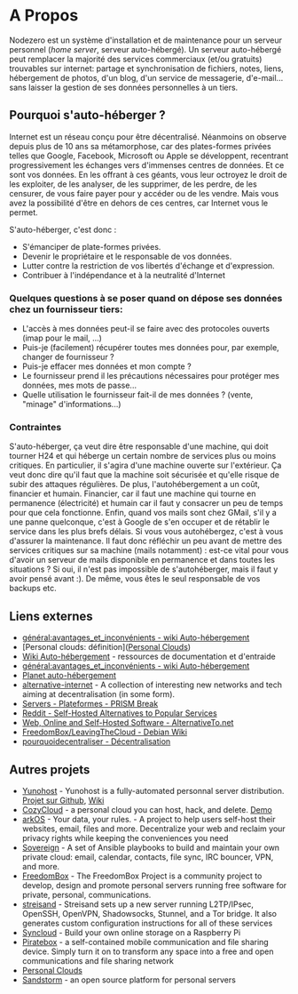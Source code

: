 # A Propos
Nodezero est un système d'installation et de maintenance pour un serveur personnel (_home server_, serveur auto-hébergé). Un serveur auto-hébergé peut remplacer la majorité des services commerciaux (et/ou gratuits) trouvables sur internet: partage et synchronisation de fichiers, notes, liens, hébergement de photos, d'un blog, d'un service de messagerie, d'e-mail... sans laisser la gestion de ses données personnelles à un tiers.

## Pourquoi s'auto-héberger ?
Internet est un réseau conçu pour être décentralisé. Néanmoins on observe depuis plus de 10 ans sa métamorphose, car des plates-formes privées telles que Google, Facebook, Microsoft ou Apple se développent, recentrant progressivement les échanges vers d'immenses centres de données. Et ce sont vos données. En les offrant à ces géants, vous leur octroyez le droit de les exploiter, de les analyser, de les supprimer, de les perdre, de les censurer, de vous faire payer pour y accéder ou de les vendre. Mais vous avez la possibilité d'être en dehors de ces centres, car Internet vous le permet.

S'auto-héberger, c'est donc :

   * S'émanciper de plate-formes privées.
   * Devenir le propriétaire et le responsable de vos données.
   * Lutter contre la restriction de vos libertés d'échange et d'expression.
   * Contribuer à l'indépendance et à la neutralité d'Internet

### Quelques questions à se poser quand on dépose ses données chez un fournisseur tiers:
  * L'accès à mes données peut-il se faire avec des protocoles ouverts (imap pour le mail, ...)
  * Puis-je (facilement) récupérer toutes mes données pour, par exemple, changer de fournisseur ?
  * Puis-je effacer mes données et mon compte ?
  * Le fournisseur prend il les précautions nécessaires pour protéger mes données, mes mots de passe...
  * Quelle utilisation le fournisseur fait-il de mes données ? (vente, "minage" d'informations...)


### Contraintes

S'auto-héberger, ça veut dire être responsable d'une machine, qui doit tourner H24 et qui héberge un certain nombre de services plus ou moins critiques. En particulier, il s'agira d'une machine ouverte sur l'extérieur. Ça veut donc dire qu'il faut que la machine soit sécurisée et qu'elle risque de subir des attaques régulières. De plus, l'autohébergement a un coût, financier et humain. Financier, car il faut une machine qui tourne en permanence (électricité) et humain car il faut y consacrer un peu de temps pour que cela fonctionne.
Enfin, quand vos mails sont chez GMail, s'il y a une panne quelconque, c'est à Google de s'en occuper et de rétablir le service dans les plus brefs délais. Si vous vous autohébergez, c'est à vous d'assurer la maintenance. Il faut donc réfléchir un peu avant de mettre des services critiques sur sa machine (mails notamment) : est-ce vital pour vous d'avoir un serveur de mails disponible en permanence et dans toutes les situations ? Si oui, il n'est pas impossible de s'autohéberger, mais il faut y avoir pensé avant :). De même, vous êtes le seul responsable de vos backups etc.

## Liens externes

 * [général:avantages_et_inconvénients - wiki Auto-hébergement](http://wiki.auto-hebergement.fr/g%C3%A9n%C3%A9ral/avantages_et_inconv%C3%A9nients)
 * [Personal clouds: définition]([Personal Clouds](http://personal-clouds.org/wiki/Main_Page))
 * [Wiki Auto-hébergement](http://wiki.auto-hebergement.fr) - ressources de documentation et d'entraide
  * [général:avantages_et_inconvénients - wiki Auto-hébergement](http://wiki.auto-hebergement.fr/g%C3%A9n%C3%A9ral/avantages_et_inconv%C3%A9nients)
 * [Planet auto-hébergement](http://planet.auto-hebergement.fr/)
 * [alternative-internet](https://github.com/redecentralize/alternative-internet) - A collection of interesting new networks and tech aiming at decentralisation (in some form).
 * [Servers - Plateformes - PRISM Break](https://prism-break.org/fr/categories/servers/)
 * [Reddit - Self-Hosted Alternatives to Popular Services](https://www.reddit.com/r/selfhosted/)
 * [Web, Online and Self-Hosted Software - AlternativeTo.net](http://alternativeto.net/?platform=self-hosted)
 * [FreedomBox/LeavingTheCloud - Debian Wiki](https://wiki.debian.org/FreedomBox/LeavingTheCloud)
 * [pourquoidecentraliser - Décentralisation](http://decentralisation.framasoft.org/doku.php?id=pourquoidecentraliser)


## Autres projets
   * [Yunohost](http://yunohost.org/) - Yunohost is a fully-automated personnal server distribution. [Projet sur Github](https://github.com/YunoHost), [Wiki](http://wiki.yunohost.org/Main_Page)
   * [CozyCloud](http://cozy.io/) - a personal cloud you can host, hack, and delete. [Demo](https://demo.cozycloud.cc/#home)
   * [arkOS](https://arkos.io/) - Your data, your rules. - A project to help users self-host their websites, email, files and more. Decentralize your web and reclaim your privacy rights while keeping the conveniences you need
   * [Sovereign](https://github.com/al3x/sovereign) - A set of Ansible playbooks to build and maintain your own private cloud: email, calendar, contacts, file sync, IRC bouncer, VPN, and more.
   * [FreedomBox](https://wiki.debian.org/FreedomBox/) - The FreedomBox Project is a community project to develop, design and promote personal servers running free software for private, personal, communications. 
   * [streisand](https://github.com/jlund/streisand) - Streisand sets up a new server running L2TP/IPsec, OpenSSH, OpenVPN, Shadowsocks, Stunnel, and a Tor bridge. It also generates custom configuration instructions for all of these services
   * [Syncloud](http://syncloud.org/raspberrypi.html) - Build your own online storage on a Raspberry Pi
   * [Piratebox](http://piratebox.aod-rpg.de/dokuwiki/doku.php) - a self-contained mobile communication and file sharing device. Simply turn it on to transform any space into a free and open communications and file sharing network
   * [Personal Clouds](http://personal-clouds.org/wiki/Main_Page)
   * [Sandstorm](https://sandstorm.io/) - an open source platform for personal servers

